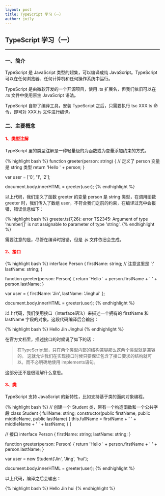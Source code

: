 ```yaml
---
layout: post
title: TypeScript 学习（一）
author: juily
---
```

## TypeScript 学习（一）
-----

### 一、简介

TypeScript 是 JavaScript 类型的超集，可以编译成纯 JavaScript。TypeScript 可以在任何浏览器、任何计算机和任何操作系统中运行。

TypeScript 是由微软开发的一个开源项目，使用 .ts 扩展名，但我们依旧可以在 .ts 文件中使用原生 JavaScript 语法。

TypeScript 自带了编译工具，安装 TypeScript 之后，只需要执行 tsc XXX.ts 命令，即可对 XXX.ts 文件进行编译。

### 二、主要概念

#### <font color="red">1、类型注解</font>

TypeScript 里的类型注解是一种轻量级的为函数或为变量添加约束的方式。

{% highlight bash %}
function greeter(person: string) { // 定义了 person 变量是 string 类型
    return 'Hello ' + person;
}

var user = ['0', '1', '2'];

document.body.innerHTML = greeter(user);
{% endhighlight %}

以上代码，我们定义了函数 greeter 的变量 person 是 string 类型，在调用函数 greeter 时，我们传入了数组 user，不符合我们之前的约束，在编译过充中会报错，错误信息如下：

{% highlight bash %}
greeter.ts(7,26): error TS2345: Argument of type 'number[]' is not assignable to parameter of type 'string'.
{% endhighlight %}

需要注意的是，尽管在编译时报错，但是 .js 文件依旧会生成。

#### <font color="red">2、接口</font>

{% highlight bash %}
interface Person {
    firstName: string; // 注意这里是 ‘;’
    lastName: string;
}

function greeter(person: Person) {
    return 'Hello ' + person.firstName + ' ' + person.lastName;
}

var user = {
    firstName: 'Jin',
    lastName: 'Jinghui'
};

document.body.innerHTML = greeter(user);
{% endhighlight %}

以上代码，我们使用接口（interface语法）来描述一个拥有的 firstName 和 lastName 字段的对象。这段代码编译后会输出：

{% highlight bash %}
Hello Jin Jinghui
{% endhighlight %}

在官方文档里，描述接口的时候说了如下的话：

> 在TypeScript里，只在两个类型内部的结构兼容那么这两个类型就是兼容的。 这就允许我们在实现接口时候只要保证包含了接口要求的结构就可以，而不必明确地使用 implements语句。

这部分还不是很理解什么意思。

#### <font color="red">3、类</font>

TypeScript 支持 JavaScript 的新特性，比如支持基于类的面向对象编程。

{% highlight bash %}
// 创建一个 Student 类，带有一个构造函数和一个公共字段
class Student {
    fullName: string;
    constructor(public firstName, public middleName, public lastName) {
        this.fullName = firstName + ' ' + middleName + ' ' + lastName;
    }
}

// 接口
interface Person {
    firstName: string;
    lastName: string;
}

function greeter(person: Person) {
    return 'Hello ' + person.firstName + ' ' + person.lastName;
}

var user = new Student('Jin', 'Jing', 'hui');

document.body.innerHTML = greeter(user);
{% endhighlight %}

以上代码，编译之后会输出：

{% highlight bash %}
Hello Jin hui
{% endhighlight %}

